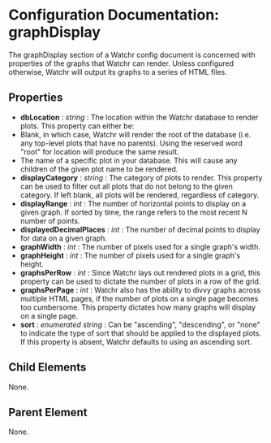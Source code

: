 # Configuration Documentation: graphDisplay

The graphDisplay section of a Watchr config document is concerned with properties of the graphs that Watchr can render.  Unless configured otherwise, Watchr will output its graphs to a series of HTML files. 

## Properties

* **dbLocation** : *string* : The location within the Watchr database to render plots.  This property can either be:
 * Blank, in which case, Watchr will render the root of the database (i.e. any top-level plots that have no parents).  Using the reserved word "root" for location will produce the same result.
 * The name of a specific plot in your database.  This will cause any children of the given plot name to be rendered.
* **displayCategory** : *string* : The category of plots to render.  This property can be used to filter out all plots that do not belong to the given category.  If left blank, all plots will be rendered, regardless of category.
* **displayRange** : *int* : The number of horizontal points to display on a given graph.  If sorted by time, the range refers to the most recent N number of points.
* **displayedDecimalPlaces** : *int* : The number of decimal points to display for data on a given graph.
* **graphWidth** : *int* : The number of pixels used for a single graph's width.
* **graphHeight** : *int* : The number of pixels used for a single graph's height.
* **graphsPerRow** : *int* : Since Watchr lays out rendered plots in a grid, this property can be used to dictate the number of plots in a row of the grid.
* **graphsPerPage** : *int* : Watchr also has the ability to divvy graphs across multiple HTML pages, if the number of plots on a single page becomes too cumbersome.  This property dictates how many graphs will display on a single page.
* **sort** : *enumerated string* : Can be "ascending", "descending", or "none" to indicate the type of sort that should be applied to the displayed plots.  If this property is absent, Watchr defaults to using an ascending sort.

## Child Elements

None.

## Parent Element

None.